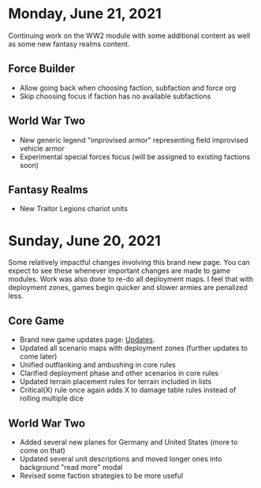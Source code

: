 # Monday, June 21, 2021
Continuing work on the WW2 module with some additional content as well as some new fantasy realms content.
## Force Builder
- Allow going back when choosing faction, subfaction and force org
- Skip choosing focus if faction has no available subfactions
## World War Two
- New generic legend "improvised armor" representing field improvised vehicle armor
- Experimental special forces focus (will be assigned to existing factions soon)
## Fantasy Realms
- New Traitor Legions chariot units

# Sunday, June 20, 2021
Some relatively impactful changes involving this brand new page. You can expect to see these whenever important changes are made to game modules.
Work was also done to re-do all deployment maps. I feel that with deployment zones, games begin quicker and slower armies are penalized less.
## Core Game
- Brand new game updates page: [Updates](https://battleforged.indiegamerules.com/updates).
- Updated all scenario maps with deployment zones (further updates to come later)
- Unified outflanking and ambushing in core rules
- Clarified deployment phase and other scenarios in core rules
- Updated terrain placement rules for terrain included in lists
- Critical(X) rule once again adds X to damage table rules instead of rolling multiple dice
## World War Two
- Added several new planes for Germany and United States (more to come on that)
- Updated several unit descriptions and moved longer ones into background "read more" modal
- Revised some faction strategies to be more useful